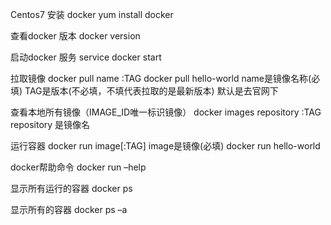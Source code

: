 Centos7 安装 docker
yum install docker

查看docker 版本
docker version

启动docker 服务
service docker start

拉取镜像
docker pull name :TAG
docker pull hello-world
name是镜像名称(必填)
TAG是版本(不必填，不填代表拉取的是最新版本) 
默认是去官网下

查看本地所有镜像（IMAGE_ID唯一标识镜像）
docker images repository :TAG  
repository 是镜像名

运行容器
docker run image[:TAG]
image是镜像(必填)
docker run hello-world

docker帮助命令
docker run –help

显示所有运行的容器
docker ps

显示所有的容器
docker ps –a
